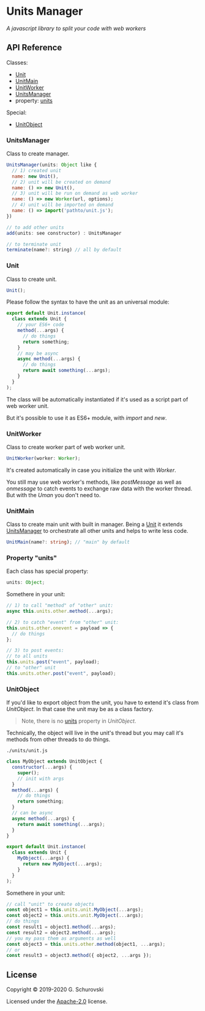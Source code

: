# Units Manager

_A javascript library to split your code with web workers_

## API Reference

Classes:

- [Unit](#unit)
- [UnitMain](#unit_main)
- [UnitWorker](#unit_worker)
- [UnitsManager](#units_manager)
- property: [units](#units)

Special:

- [UnitObject](#unit_object)

<a name="units_manager"></a>

### UnitsManager

Class to create manager.

```javascript
UnitsManager(units: Object like {
  // 1) created unit
  name: new Unit(),
  // 2) unit will be created on demand
  name: () => new Unit(),
  // 3) unit will be run on demand as web worker
  name: () => new Worker(url, options);
  // 4) unit will be imported on demand
  name: () => import('pathto/unit.js');
})

// to add other units
add(units: see constructor) : UnitsManager

// to terminate unit
terminate(name?: string) // all by default
```

<a name="unit"></a>

### Unit

Class to create unit.

```javascript
Unit();
```

Please follow the syntax to have the unit as an universal module:

```javascript
export default Unit.instance(
  class extends Unit {
    // your ES6+ code
    method(...args) {
      // do things
      return something;
    }
    // may be async
    async method(...args) {
      // do things
      return await something(...args);
    }
  }
);
```

The class will be automatically instantiated if it's used as a script part of web worker unit.

But it's possible to use it as ES6+ module, with _import_ and _new_.

<a name="unit_worker"></a>

### UnitWorker

Class to create worker part of web worker unit.

```typescript
UnitWorker(worker: Worker);
```

It's created automatically in case you initialize the unit with _Worker_.

You still may use web worker's methods, like _postMessage_ as well as _onmessage_ to catch events to exchange raw data with the worker thread. But with the _Uman_ you don't need to.

<a name="unit_main"></a>

### UnitMain

Class to create main unit with built in manager. Being a [Unit](#unit) it extends [UnitsManager](#units_manager) to orchestrate all other units and helps to write less code.

```typescript
UnitMain(name?: string); // "main" by default
```

<a name="units"></a>

### Property "units"

Each class has special property:

```javascript
units: Object;
```

Somethere in your unit:

```javascript
// 1) to call "method" of "other" unit:
async this.units.other.method(...args);

// 2) to catch "event" from "other" unit:
this.units.other.onevent = payload => {
  // do things
};

// 3) to post events:
// to all units
this.units.post("event", payload);
// to "other" unit
this.units.other.post("event", payload);
```

<a name="unit_object"></a>

### UnitObject

If you'd like to export object from the unit, you have to extend it's class from _UnitObject_. In that case the unit may be as a class factory.

> Note, there is no [units](#units) property in _UnitObject_.

Technically, the object will live in the unit's thread but you may call it's methods from other threads to do things.

`./units/unit.js`

```javascript
class MyObject extends UnitObject {
  constructor(...args) {
    super();
    // init with args
  }
  method(...args) {
    // do things
    return something;
  }
  // can be async
  async method(...args) {
    return await something(...args);
  }
}

export default Unit.instance(
  class extends Unit {
    MyObject(...args) {
      return new MyObject(...args);
    }
  }
);
```

Somethere in your unit:

```javascript
// call "unit" to create objects
const object1 = this.units.unit.MyObject(...args);
const object2 = this.units.unit.MyObject(...args);
// do things
const result1 = object1.method(...args);
const result2 = object2.method(...args);
// you my pass them as arguments as well
const object3 = this.units.other.method(object1, ...args);
// or
const result3 = object3.method({ object2, ...args });
```

## License

Copyright © 2019-2020 G. Schurovski

Licensed under the [Apache-2.0](./../LICENSE) license.
